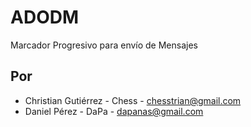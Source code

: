 # ADODM
Marcador Progresivo para envío de Mensajes

## Por
* Christian Gutiérrez - Chess - chesstrian@gmail.com
* Daniel Pérez - DaPa - dapanas@gmail.com

